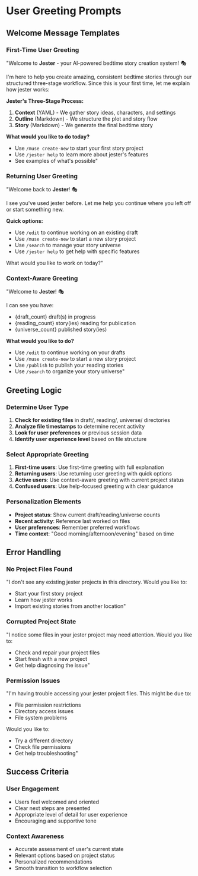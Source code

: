# User Greeting Prompts

## Welcome Message Templates

### First-Time User Greeting
"Welcome to **Jester** - your AI-powered bedtime story creation system! 🎭

I'm here to help you create amazing, consistent bedtime stories through our structured three-stage workflow. Since this is your first time, let me explain how jester works:

**Jester's Three-Stage Process:**
1. **Context** (YAML) - We gather story ideas, characters, and settings
2. **Outline** (Markdown) - We structure the plot and story flow  
3. **Story** (Markdown) - We generate the final bedtime story

**What would you like to do today?**
- Use `/muse create-new` to start your first story project
- Use `/jester help` to learn more about jester's features
- See examples of what's possible"

### Returning User Greeting
"Welcome back to **Jester**! 🎭

I see you've used jester before. Let me help you continue where you left off or start something new.

**Quick options:**
- Use `/edit` to continue working on an existing draft
- Use `/muse create-new` to start a new story project
- Use `/search` to manage your story universe
- Use `/jester help` to get help with specific features

What would you like to work on today?"

### Context-Aware Greeting
"Welcome to **Jester**! 🎭

I can see you have:
- {draft_count} draft(s) in progress
- {reading_count} story(ies) reading for publication
- {universe_count} published story(ies)

**What would you like to do?**
- Use `/edit` to continue working on your drafts
- Use `/muse create-new` to start a new story project
- Use `/publish` to publish your reading stories
- Use `/search` to organize your story universe"

## Greeting Logic

### Determine User Type
1. **Check for existing files** in draft/, reading/, universe/ directories
2. **Analyze file timestamps** to determine recent activity
3. **Look for user preferences** or previous session data
4. **Identify user experience level** based on file structure

### Select Appropriate Greeting
1. **First-time users**: Use first-time greeting with full explanation
2. **Returning users**: Use returning user greeting with quick options
3. **Active users**: Use context-aware greeting with current project status
4. **Confused users**: Use help-focused greeting with clear guidance

### Personalization Elements
- **Project status**: Show current draft/reading/universe counts
- **Recent activity**: Reference last worked on files
- **User preferences**: Remember preferred workflows
- **Time context**: "Good morning/afternoon/evening" based on time

## Error Handling

### No Project Files Found
"I don't see any existing jester projects in this directory. Would you like to:
- Start your first story project
- Learn how jester works
- Import existing stories from another location"

### Corrupted Project State
"I notice some files in your jester project may need attention. Would you like to:
- Check and repair your project files
- Start fresh with a new project
- Get help diagnosing the issue"

### Permission Issues
"I'm having trouble accessing your jester project files. This might be due to:
- File permission restrictions
- Directory access issues
- File system problems

Would you like to:
- Try a different directory
- Check file permissions
- Get help troubleshooting"

## Success Criteria

### User Engagement
- Users feel welcomed and oriented
- Clear next steps are presented
- Appropriate level of detail for user experience
- Encouraging and supportive tone

### Context Awareness
- Accurate assessment of user's current state
- Relevant options based on project status
- Personalized recommendations
- Smooth transition to workflow selection
